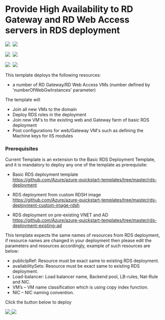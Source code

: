 # Provide High Availability to RD Gateway and RD Web Access servers in RDS deployment

<IMG SRC="https://azurequickstartsservice.blob.core.windows.net/badges/rds-deployment-ha-gateway/PublicLastTestDate.svg" />&nbsp;
<IMG SRC="https://azurequickstartsservice.blob.core.windows.net/badges/rds-deployment-ha-gateway/PublicDeployment.svg" />&nbsp;

<IMG SRC="https://azurequickstartsservice.blob.core.windows.net/badges/rds-deployment-ha-gateway/FairfaxLastTestDate.svg" />&nbsp;
<IMG SRC="https://azurequickstartsservice.blob.core.windows.net/badges/rds-deployment-ha-gateway/FairfaxDeployment.svg" />&nbsp;

<IMG SRC="https://azurequickstartsservice.blob.core.windows.net/badges/rds-deployment-ha-gateway/BestPracticeResult.svg" />&nbsp;
<IMG SRC="https://azurequickstartsservice.blob.core.windows.net/badges/rds-deployment-ha-gateway/CredScanResult.svg" />&nbsp;

This template deploys the following resources:

* a number of RD Gateway/RD Web Access VMs (number defined by 'numberOfWebGwInstances' parameter)

The template will

* Join all new VMs to the domain
* Deploy RDS roles in the deployment
* Join new VM's to the existing web and Gateway farm of basic RDS deployment
* Post configurations for web/Gateway VM's such as defining the Machine keys for IIS modules

### Prerequisites

Current Template is an extension to the Basic RDS Deployment Template, and it is mandatory to deploy any one of the template as prerequisite:

* Basic RDS deployment template  
  https://github.com/Azure/azure-quickstart-templates/tree/master/rds-deployment 

* RDS deployment from custom RDSH image  
  https://github.com/Azure/azure-quickstart-templates/tree/master/rds-deployment-custom-image-rdsh

* RDS deployment on pre-existing VNET and AD  
  https://github.com/Azure/azure-quickstart-templates/tree/master/rds-deployment-existing-ad

This template expects the same names of resources from RDS deployment, if resource names are changed in your deployment then please edit the parameters and resources accordingly, example of such resources are below:
<ul>
<li>publicIpRef: Resource must be exact same to existing RDS deployment.</li>
<li>availabilitySets: Resource must be exact same to existing RDS deployment.</li>
<li>Load-balancer: Load balancer name, Backend pool, LB-rules, Nat-Rule and NIC.</li>
<li>VM’s – VM name classification which is using copy index function.</li>
<li>NIC – NIC naming convention.</li>
</ul>


Click the button below to deploy

<a href="https://portal.azure.com/#create/Microsoft.Template/uri/https%3A%2F%2Fraw.githubusercontent.com%2Fshapleya%2Fazure-quickstart-templates%2Fmaster%2Frds-deployment-ha-gateway%2Fazuredeploy.json" target="_blank">
    <img src="https://raw.githubusercontent.com/shapleya/azure-quickstart-templates/master/1-CONTRIBUTION-GUIDE/images/deploytoazure.png"/>
</a>
<a href="http://armviz.io/#/?load=https%3A%2F%2Fraw.githubusercontent.com%2Fshapleya%2Fazure-quickstart-templates%2Fmaster%2Frds-deployment-ha-gateway%2Fazuredeploy.json" target="_blank">
    <img src="https://raw.githubusercontent.com/shapleya/azure-quickstart-templates/master/1-CONTRIBUTION-GUIDE/images/visualizebutton.png"/>
</a>

